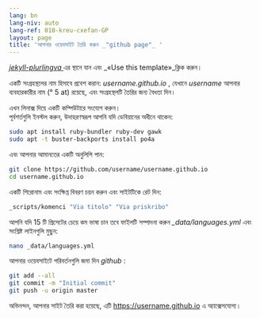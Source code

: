 ```yaml
---
lang: bn
lang-niv: auto
lang-ref: 010-kreu-cxefan-GP
layout: page
title: 'আপনার ওয়েবসাইট তৈরি করুন _"github page"_ '
---
```


 [ _jekyll-plurlingva_ ](https://github.com/jmichault/jekyll-plurlingva)এর স্থানে যান এবং _«Use this template»_ক্লিক করুন।

একটি সংগ্রহস্থলের নাম হিসাবে প্রবেশ করান: _username.github.io_ , যেখানে _username_ আপনার ব্যবহারকারীর নাম (° 5 at) রয়েছে, এবং সংগ্রহস্থলটি তৈরির জন্য বৈধতা দিন।

এখন লিনাক্স দিয়ে একটি কম্পিউটারে সংযোগ করুন।  
পূর্বশর্তগুলি ইনস্টল করুন, উদাহরণস্বরূপ আপনি যদি ডেবিয়ানের অধীনে থাকেন:
```bash
sudo apt install ruby-bundler ruby-dev gawk
sudo apt -t buster-backports install po4a
```

এবং আপনার আমানতের একটি অনুলিপি পান:
```bash
git clone https://github.com/username/username.github.io
cd username.github.io
```

একটি শিরোনাম এবং সংক্ষিপ্ত বিবরণ চয়ন করুন এবং সাইটটিকে রেট দিন:
```bash
_scripts/komenci "Via titolo" "Via priskribo"
```

আপনি যদি 15 টি প্রিসেটের চেয়ে কম ভাষা চান তবে ফাইলটি সম্পাদনা করুন _\_data/languages.yml_ এবং সংশ্লিষ্ট লাইনগুলি মুছুন:
```bash
nano _data/languages.yml
```

আপনার ওয়েবসাইটে পরিবর্তনগুলি জমা দিন _github_ :
```bash
git add --all
git commit -m "Initial commit"
git push -u origin master
```

অভিনন্দন, আপনার সাইট তৈরি করা হয়েছে, এটি https://username.github.io এ অ্যাক্সেসযোগ্য।

